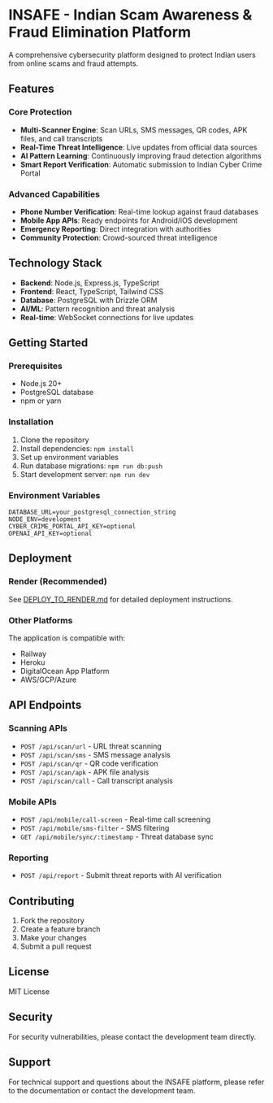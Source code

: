 # INSAFE - Indian Scam Awareness & Fraud Elimination Platform

A comprehensive cybersecurity platform designed to protect Indian users from online scams and fraud attempts.

## Features

### Core Protection
- **Multi-Scanner Engine**: Scan URLs, SMS messages, QR codes, APK files, and call transcripts
- **Real-Time Threat Intelligence**: Live updates from official data sources
- **AI Pattern Learning**: Continuously improving fraud detection algorithms
- **Smart Report Verification**: Automatic submission to Indian Cyber Crime Portal

### Advanced Capabilities
- **Phone Number Verification**: Real-time lookup against fraud databases
- **Mobile App APIs**: Ready endpoints for Android/iOS development
- **Emergency Reporting**: Direct integration with authorities
- **Community Protection**: Crowd-sourced threat intelligence

## Technology Stack

- **Backend**: Node.js, Express.js, TypeScript
- **Frontend**: React, TypeScript, Tailwind CSS
- **Database**: PostgreSQL with Drizzle ORM
- **AI/ML**: Pattern recognition and threat analysis
- **Real-time**: WebSocket connections for live updates

## Getting Started

### Prerequisites
- Node.js 20+
- PostgreSQL database
- npm or yarn

### Installation
1. Clone the repository
2. Install dependencies: `npm install`
3. Set up environment variables
4. Run database migrations: `npm run db:push`
5. Start development server: `npm run dev`

### Environment Variables
```
DATABASE_URL=your_postgresql_connection_string
NODE_ENV=development
CYBER_CRIME_PORTAL_API_KEY=optional
OPENAI_API_KEY=optional
```

## Deployment

### Render (Recommended)
See [DEPLOY_TO_RENDER.md](./DEPLOY_TO_RENDER.md) for detailed deployment instructions.

### Other Platforms
The application is compatible with:
- Railway
- Heroku
- DigitalOcean App Platform
- AWS/GCP/Azure

## API Endpoints

### Scanning APIs
- `POST /api/scan/url` - URL threat scanning
- `POST /api/scan/sms` - SMS message analysis
- `POST /api/scan/qr` - QR code verification
- `POST /api/scan/apk` - APK file analysis
- `POST /api/scan/call` - Call transcript analysis

### Mobile APIs
- `POST /api/mobile/call-screen` - Real-time call screening
- `POST /api/mobile/sms-filter` - SMS filtering
- `GET /api/mobile/sync/:timestamp` - Threat database sync

### Reporting
- `POST /api/report` - Submit threat reports with AI verification

## Contributing

1. Fork the repository
2. Create a feature branch
3. Make your changes
4. Submit a pull request

## License

MIT License

## Security

For security vulnerabilities, please contact the development team directly.

## Support

For technical support and questions about the INSAFE platform, please refer to the documentation or contact the development team.